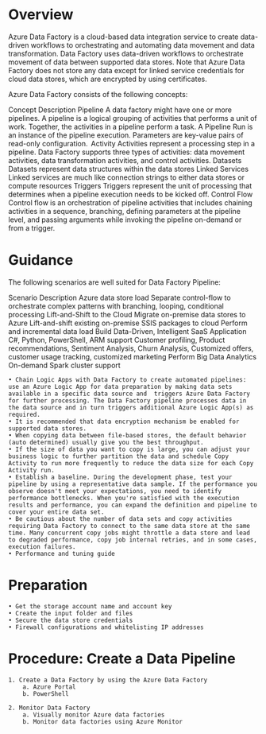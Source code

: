 Overview
========

Azure Data Factory is a cloud-based data integration service to create data-driven workflows to orchestrating and automating data movement and data transformation. Data Factory uses data-driven workflows to orchestrate movement of data between supported data stores. Note that Azure Data Factory does not store any data except for linked service credentials for cloud data stores, which are encrypted by using certificates.

Azure Data Factory consists of the following concepts:




Concept	Description
Pipeline	A data factory might have one or more pipelines. A pipeline is a logical grouping of activities that performs a unit of work. Together, the activities in a pipeline perform a task. A Pipeline Run is an instance of the pipeline execution. Parameters are key-value pairs of read-only configuration. 
Activity	Activities represent a processing step in a pipeline. 
	Data Factory supports three types of activities: data movement activities, data transformation activities, and control activities.
Datasets	Datasets represent data structures within the data stores
Linked Services	Linked services are much like connection strings to either data stores or compute resources
Triggers	Triggers represent the unit of processing that determines when a pipeline execution needs to be kicked off. 
Control Flow	Control flow is an orchestration of pipeline activities that includes chaining activities in a sequence, branching, defining parameters at the pipeline level, and passing arguments while invoking the pipeline on-demand or from a trigger. 


Guidance
========
The following scenarios are well suited for Data Factory Pipeline:

Scenario	Description
Azure data store load	Separate control-flow to orchestrate complex patterns with branching, looping, conditional processing
Lift-and-Shift to the Cloud	Migrate on-premise data stores to Azure
	Lift-and-shift existing on-premise SSIS packages to cloud
Perform and incremental data load	Build Data-Driven, Intelligent SaaS Application
	C#, Python, PowerShell, ARM support
	Customer profiling, Product recommendations, Sentiment Analysis, Churn Analysis, Customized offers, customer usage tracking, customized marketing
Perform Big Data Analytics	On-demand Spark cluster support

	• Chain Logic Apps with Data Factory to create automated pipelines: use an Azure Logic App for data preparation by making data sets available in a specific data source and  triggers Azure Data Factory for further processing. The Data Factory pipeline processes data in the data source and in turn triggers additional Azure Logic App(s) as required.
	• It is recommended that data encryption mechanism be enabled for supported data stores. 
	• When copying data between file-based stores, the default behavior (auto determined) usually give you the best throughput. 
	• If the size of data you want to copy is large, you can adjust your business logic to further partition the data and schedule Copy Activity to run more frequently to reduce the data size for each Copy Activity run.
	• Establish a baseline. During the development phase, test your pipeline by using a representative data sample. If the performance you observe doesn't meet your expectations, you need to identify performance bottlenecks. When you're satisfied with the execution results and performance, you can expand the definition and pipeline to cover your entire data set.
	• Be cautious about the number of data sets and copy activities requiring Data Factory to connect to the same data store at the same time. Many concurrent copy jobs might throttle a data store and lead to degraded performance, copy job internal retries, and in some cases, execution failures.
	• Performance and tuning guide


Preparation
===========

	• Get the storage account name and account key
	• Create the input folder and files
	• Secure the data store credentials 
	• Firewall configurations and whitelisting IP addresses




Procedure: Create a Data Pipeline
=================================

	1. Create a Data Factory by using the Azure Data Factory
		a. Azure Portal
		b. PowerShell

	2. Monitor Data Factory
		a. Visually monitor Azure data factories 
		b. Monitor data factories using Azure Monitor



